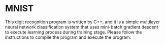 # MNIST

This digit recognition program is written by C++, and it is a simple multilayer neural network
classification system that uses mini-batch gradient descent to execute learning process during
training stage. Please follow the instructions to compile the program and execute the program: <br />

